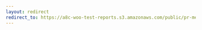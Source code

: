 ```yaml
---
layout: redirect
redirect_to: https://a8c-woo-test-reports.s3.amazonaws.com/public/pr-merge/43835/api/index.html
---
```

